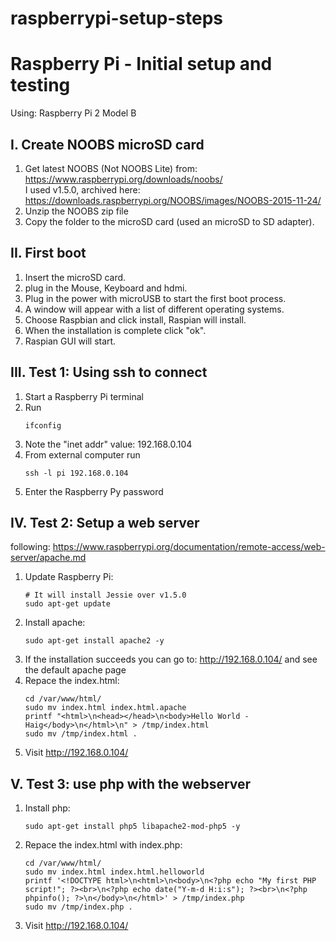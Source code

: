 # raspberrypi-setup-steps
Raspberry Pi  - Initial setup and testing
=========================================

Using: Raspberry Pi 2 Model B

I. Create NOOBS microSD card
----------------------------

   1. Get latest NOOBS (Not NOOBS Lite) from: https://www.raspberrypi.org/downloads/noobs/  
      I used v1.5.0, archived here: https://downloads.raspberrypi.org/NOOBS/images/NOOBS-2015-11-24/
   2. Unzip the NOOBS zip file
   3. Copy the folder to the microSD card (used an microSD to SD adapter).
   
II. First boot
--------------

   1. Insert the microSD card.
   2. plug in the Mouse, Keyboard and hdmi.
   3. Plug in the power with microUSB to start the first boot process.
   4. A window will appear with a list of different operating systems.
   5. Choose Raspbian and click install, Raspian will install.
   6. When the installation is complete click "ok".
   7. Raspian GUI will start.
   
III. Test 1: Using ssh to connect
---------------------------------

   1. Start a Raspberry Pi terminal
   2. Run
      ```
      ifconfig
      ```
   3. Note the "inet addr" value: 192.168.0.104
   4. From external computer run 
      ```
      ssh -l pi 192.168.0.104
      ```
   5. Enter the Raspberry Py password

IV. Test 2: Setup a web server
------------------------------

following: https://www.raspberrypi.org/documentation/remote-access/web-server/apache.md

   1. Update Raspberry Pi:
      ```
      # It will install Jessie over v1.5.0
      sudo apt-get update 
      ```
   2. Install apache:
      ```
      sudo apt-get install apache2 -y
      ```
   3. If the installation succeeds you can go to: http://192.168.0.104/ and see the default apache page
   4. Repace the index.html: 
      ```
      cd /var/www/html/
      sudo mv index.html index.html.apache
      printf "<html>\n<head></head>\n<body>Hello World - Haig</body>\n</html>\n" > /tmp/index.html
      sudo mv /tmp/index.html .
      ```
   5. Visit http://192.168.0.104/

V. Test 3: use php with the webserver
-------------------------------------

   1. Install php:
      ```
      sudo apt-get install php5 libapache2-mod-php5 -y
      ```
   2. Repace the index.html with index.php:
      ```
      cd /var/www/html/
      sudo mv index.html index.html.helloworld
      printf '<!DOCTYPE html>\n<html>\n<body>\n<?php echo "My first PHP script!"; ?><br>\n<?php echo date("Y-m-d H:i:s"); ?><br>\n<?php phpinfo(); ?>\n</body>\n</html>' > /tmp/index.php
      sudo mv /tmp/index.php .
      ```
   3. Visit http://192.168.0.104/

